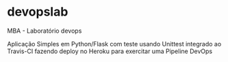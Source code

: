 # devopslab
MBA - Laboratório devops

Aplicação Simples em Python/Flask com teste usando Unittest integrado ao Travis-CI fazendo deploy no Heroku para exercitar uma Pipeline DevOps
